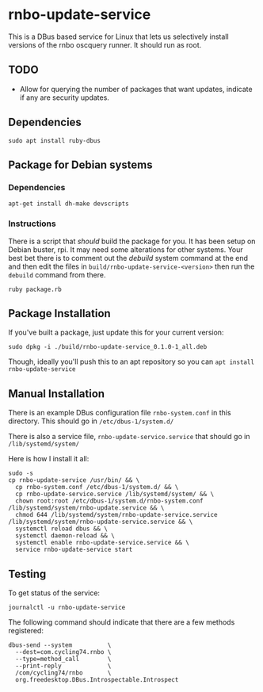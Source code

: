 # rnbo-update-service

This is a DBus based service for Linux that lets us selectively install versions of the rnbo oscquery runner.
It should run as root.

## TODO

* Allow for querying the number of packages that want updates, indicate if any are security updates.

## Dependencies

```shell
sudo apt install ruby-dbus
```

## Package for Debian systems

### Dependencies

```shell
apt-get install dh-make devscripts
```

### Instructions

There is a script that *should* build the package for you. It has been setup on
Debian buster, rpi. It may need some alterations for other systems. Your best
bet there is to comment out the *debuild* system command at the end and then
edit the files in `build/rnbo-update-service-<version>` then run the `debuild`
command from there.

```shell
ruby package.rb
```

## Package Installation

If you've built a package, just update this for your current version:

```shell
sudo dpkg -i ./build/rnbo-update-service_0.1.0-1_all.deb
```

Though, ideally you'll push this to an apt repository so you can `apt install rnbo-update-service`

## Manual Installation

There is an example DBus configuration file `rnbo-system.conf` in this directory.
This should go in `/etc/dbus-1/system.d/`

There is also a service file, `rnbo-update-service.service` that should go in `/lib/systemd/system/`

Here is how I install it all:

```shell
sudo -s
cp rnbo-update-service /usr/bin/ && \
  cp rnbo-system.conf /etc/dbus-1/system.d/ && \
  cp rnbo-update-service.service /lib/systemd/system/ && \
  chown root:root /etc/dbus-1/system.d/rnbo-system.conf /lib/systemd/system/rnbo-update.service && \
  chmod 644 /lib/systemd/system/rnbo-update-service.service  /lib/systemd/system/rnbo-update-service.service && \
  systemctl reload dbus && \
  systemctl daemon-reload && \
  systemctl enable rnbo-update-service.service && \
  service rnbo-update-service start
```

## Testing

To get status of the service:

```shell
journalctl -u rnbo-update-service
```

The following command should indicate that there are a few methods registered:

```shell
dbus-send --system          \
  --dest=com.cycling74.rnbo \
  --type=method_call        \
  --print-reply             \
  /com/cycling74/rnbo       \
  org.freedesktop.DBus.Introspectable.Introspect
```
